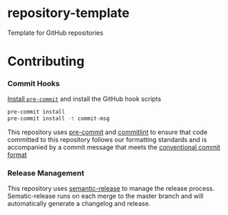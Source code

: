 # repository-template
Template for GitHub repositories

# Contributing


### Commit Hooks
[ Install `pre-commit`](https://pre-commit.com/#install) and install the GitHub hook scripts
```bash
pre-commit install
pre-commit install -t commit-msg
```

This repository uses [pre-commit](https://pre-commit.com) and [commitlint](https://github.com/conventional-changelog/commitlint#what-is-commitlint) to ensure that code committed to this repository follows our formatting standards and is accompanied by a commit message that meets the [conventional commit format](https://www.conventionalcommits.org/en/v1.0.0/)


### Release Management
This repository uses [semantic-release](https://github.com/semantic-release/semantic-release) to manage the release process. Sematic-release runs on each merge to the master branch and will automatically generate a changelog and release.
